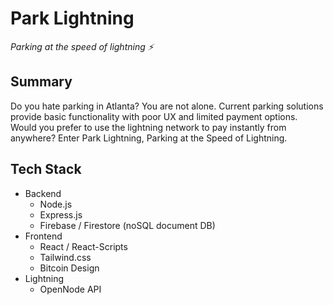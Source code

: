 # Park Lightning
_Parking at the speed of lightning ⚡️_

## Summary
Do you hate parking in Atlanta? You are not alone. Current parking solutions provide basic functionality with poor UX and limited payment options.
Would you prefer to use the lightning network to pay instantly from anywhere? Enter Park Lightning, Parking at the Speed of Lightning.

## Tech Stack
- Backend
  - Node.js
  - Express.js
  - Firebase / Firestore (noSQL document DB)
- Frontend
  - React / React-Scripts
  - Tailwind.css
  - Bitcoin Design
- Lightning
  - OpenNode API

